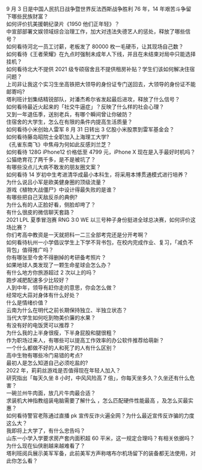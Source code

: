 9 月 3 日是中国人民抗日战争暨世界反法西斯战争胜利 76 年，14 年艰苦斗争留下哪些民族财富？  
如何评价抗美援朝纪录片《1950 他们正年轻》？  
中宣部部署文娱领域综合治理工作，加大对违法失德艺人的惩处，释放了哪些信号？  
如何看待河北一员工讨薪，老板发了 80000 枚一毛硬币，让其现场自己数？  
如何看待《王者荣耀》在九点时强制未成年人下线，并且在未结束对局中只能选择挂机？  
如何看待北大不提供 2021 级专硕宿舍且不提供租房补贴？学生们该如何解决住宿问题？  
上司非让我这个实习生坐高铁把大领导的身份证专门送回去，大领导的身份证不能邮寄吗?  
塔利班计划集结精锐部队，对潘杰希尔省发起最后进攻，释放了什么信号？  
如何看待最近火起来的「社交牛逼症」？反映了什么样的社会心理？  
又到一年退伍季，送别老兵，有哪个瞬间曾让你破防？  
住宿舍的大学生，怎么在有限的条件内提高生活质量？  
如何看待小米创始人雷军 8 月 31 日转出 3 亿股小米股票到雷军基金会？  
如何看待藤岛昭院士全职加入上海理工大学?  
《孔雀东南飞》中焦母为何如此反感刘兰芝？  
如何看待 128G iPhone12 价格低至 4799 元，iPhone X 现在是入手最好时机吗？  
公猫绝育花了两千多，是不是被坑了？  
有哪些没点儿大病不敢发的朋友圈文案？  
如何看待 14 岁初中生考进清华成最小本科生，将采用本博贯通模式进行培养？  
为什么说吕小军是欧美健身圈的顶级流量？  
游戏《植物大战僵尸》中设计得最失败的是谁？  
有哪些把自己天敌反杀的典例?  
为什么有的人正脸好看，侧脸却垮了？  
有什么很皮的微信聊天套路？  
2021 LPL 夏季冒泡赛 RNG 3:0 WE 以三号种子身份挺进全球总决赛，如何评价这场比赛？  
你们考高中教资是一天就把科一二三全部考完还是分开考啊？  
如何看待杭州一小学倡议学生上下学不背书包，在校内完成作业、复习，「减负不背包」值得推广吗？  
你有哪张至今舍不得删掉的考研备考照片？  
如果地球人类发现了一颗生命星球会怎么办？  
有什么地方你旅游超过 2 次以上的吗？  
跑步减肥配速多少比较好？  
人到中年，领导有赶你走的意思，你会怎么做？  
经常吃大蒜对身体有什么好处？  
什么是情绪价值？  
云南为什么在明代之前长期保持独立、半独立状态？  
当代大学生如何吃到物美价廉的水果？  
有没有好的电饭煲可以推荐？  
为什么我的上半身很瘦，下半身屁股和腿很粗？  
作为职场过来人，有哪些可以提高工作效率的办公软件推荐给萌新？  
一个什么都做不好的人和死了的人有什么区别？  
高中生物有哪些冷门易错的考点?  
最初人是怎么知道自己必须吃盐的?  
2022 年，莉莉丝游戏是否值得现在年轻人加入？  
研究指出「每天久坐 8 小时，中风风险高 7 倍」，你每天坐多久？久坐还有什么危害？  
一碗兰州牛肉面，放几片牛肉最合适？  
求装机大神指教组装电脑需要了解什么 ，怎么匹配硬件性能最高 ，及怎么买最实惠？  
如何看待警官老陈通过直播 pk 宣传反诈火遍全网？为什么最近宣传反诈骗的力度这么大？  
我即将上大学了，有什么忠告吗？  
山东一小学入学要求房产套内面积超 60 平米，这一规定合理吗？有相关依据吗？  
为什么现在仙侠剧越来越难看了？  
塔利班阅兵展示美军军备，此前美军方声称喀布尔机场留下的装备都无法使用，对此你怎么看？  
